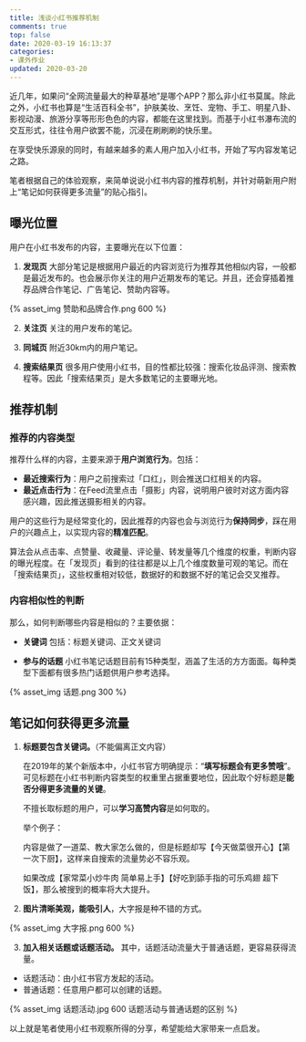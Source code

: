 ```yaml
---
title: 浅谈小红书推荐机制
comments: true
top: false
date: 2020-03-19 16:13:37
categories:
- 课外作业
updated: 2020-03-20
---
```


近几年，如果问“全网流量最大的种草基地”是哪个APP？那么非小红书莫属。除此之外，小红书也算是“生活百科全书”，护肤美妆、烹饪、宠物、手工、明星八卦、影视动漫、旅游分享等形形色色的内容，都能在这里找到。而基于小红书瀑布流的交互形式，往往令用户欲罢不能，沉浸在刷刷刷的快乐里。

在享受快乐源泉的同时，有越来越多的素人用户加入小红书，开始了写内容发笔记之路。

笔者根据自己的体验观察，来简单说说小红书内容的推荐机制，并针对萌新用户附上“笔记如何获得更多流量”的贴心指引。

<!-- more -->

## 曝光位置

用户在小红书发布的内容，主要曝光在以下位置：

1.  **发现页**
    大部分笔记是根据用户最近的内容浏览行为推荐其他相似内容，一般都是最近发布的。也会展示你关注的用户近期发布的笔记。并且，还会穿插着推荐品牌合作笔记、广告笔记、赞助内容等。

{% asset_img 赞助和品牌合作.png 600 %}

2.  **关注页**
    关注的用户发布的笔记。

3.  **同城页**
    附近30km内的用户笔记。

4.  **搜索结果页**
很多用户使用小红书，目的性都比较强：搜索化妆品评测、搜索教程等。因此「搜索结果页」是大多数笔记的主要曝光地。


## 推荐机制

### 推荐的内容类型

推荐什么样的内容，主要来源于**用户浏览行为**。包括：

*   **最近搜索行为**：用户之前搜索过「口红」，则会推送口红相关的内容。
*   **最近点击行为**：在Feed流里点击「摄影」内容，说明用户彼时对这方面内容感兴趣，因此推送摄影相关的内容。

用户的这些行为是经常变化的，因此推荐的内容也会与浏览行为**保持同步**，踩在用户的兴趣点上，以实现内容的**精准匹配**。

算法会从点击率、点赞量、收藏量、评论量、转发量等几个维度的权重，判断内容的曝光程度。在「发现页」看到的往往都是以上几个维度数量可观的笔记。而在「搜索结果页」，这些权重相对较低，数据好的和数据不好的笔记会交叉推荐。


### 内容相似性的判断

那么，如何判断哪些内容是相似的？主要依据：

*   **关键词**
    包括：标题关键词、正文关键词

*   **参与的话题**
    小红书笔记话题目前有15种类型，涵盖了生活的方方面面。每种类型下面都有很多热门话题供用户参考选择。

{% asset_img 话题.png 300 %}


## 笔记如何获得更多流量

1. **标题要包含关键词。**（不能偏离正文内容）

    在2019年的某个新版本中，小红书官方明确提示：“**填写标题会有更多赞哦**”。可见标题在小红书判断内容类型的权重里占据重要地位，因此取个好标题是**能否分得更多流量的关键**。

    不擅长取标题的用户，可以**学习高赞内容**是如何取的。

    举个例子：

    内容是做了一道菜、教大家怎么做的，但是标题却写【今天做菜很开心】【第一次下厨】，这样来自搜索的流量势必不容乐观。

    如果改成【家常菜小炒牛肉 简单易上手】【好吃到舔手指的可乐鸡翅 超下饭】，那么被搜到的概率将大大提升。

2. **图片清晰美观，能吸引人**，大字报是种不错的方式。

{% asset_img 大字报.png 600 %}


3. **加入相关话题或话题活动。**
其中，话题活动流量大于普通话题，更容易获得流量。
*   话题活动：由小红书官方发起的活动。
*   普通话题：任意用户都可以创建的话题。

{% asset_img 话题活动.jpg 600 话题活动与普通话题的区别 %}

以上就是笔者使用小红书观察所得的分享，希望能给大家带来一点启发。

